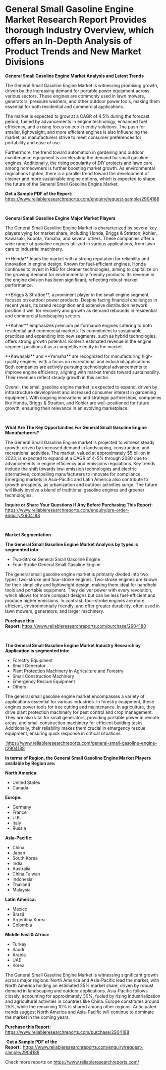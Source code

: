 <p><h1>General Small Gasoline Engine Market Research Report Provides thorough Industry Overview, which offers an In-Depth Analysis of Product Trends and New Market Divisions</h1></p><p><strong>General Small Gasoline Engine Market Analysis and Latest Trends</strong></p>
<p><p>The General Small Gasoline Engine Market is witnessing promising growth, driven by the increasing demand for portable power equipment across various sectors. These engines are commonly used in lawn mowers, generators, pressure washers, and other outdoor power tools, making them essential for both residential and commercial applications. </p><p>The market is expected to grow at a CAGR of 4.5% during the forecast period, fueled by advancements in engine technology, enhanced fuel efficiency, and a rising focus on eco-friendly solutions. The push for smaller, lightweight, and more efficient engines is also influencing the market, as manufacturers strive to meet consumer preferences for portability and ease of use.</p><p>Furthermore, the trend toward automation in gardening and outdoor maintenance equipment is accelerating the demand for small gasoline engines. Additionally, the rising popularity of DIY projects and lawn care among homeowners is further boosting market growth. As environmental regulations tighten, there is a parallel trend toward the development of cleaner and more sustainable engine options, which is expected to shape the future of the General Small Gasoline Engine Market.</p></p>
<p><strong>Get a Sample PDF of the Report:&nbsp;</strong> <a href="https://www.reliableresearchreports.com/enquiry/request-sample/2904188?utm_campaign=2756&utm_medium=2&utm_source=Github&utm_content=ia&utm_term=11032025&utm_id=general-small-gasoline-engine">https://www.reliableresearchreports.com/enquiry/request-sample/2904188</a></p>
<p>&nbsp;</p>
<p><strong>General Small Gasoline Engine Major Market Players</strong></p>
<p><p>The General Small Gasoline Engine Market is characterized by several key players vying for market share, including Honda, Briggs & Stratton, Kohler, Kawasaki, Kubota, Yamaha, and several others. These companies offer a wide range of gasoline engines utilized in various applications, from lawn care to industrial machinery.</p><p>**Honda** leads the market with a strong reputation for reliability and innovation in engine design. Known for fuel-efficient engines, Honda continues to invest in R&D for cleaner technologies, aiming to capitalize on the growing demand for environmentally friendly products. Its revenue in the engine division has been significant, reflecting robust market performance.</p><p>**Briggs & Stratton**, a prominent player in the small engine segment, focuses on outdoor power products. Despite facing financial challenges in recent years, its brand recognition and extensive distribution network position it well for recovery and growth as demand rebounds in residential and commercial landscaping sectors.</p><p>**Kohler** emphasizes premium performance engines catering to both residential and commercial markets. Its commitment to sustainable practices and expanding into new segments, such as hybrid technologies, offers strong growth potential. Kohler’s estimated revenue in the engine segment positions it as a competitive entity in the market.</p><p>**Kawasaki** and **Yamaha** are recognized for manufacturing high-quality engines, with a focus on recreational and industrial applications. Both companies are actively pursuing technological advancements to improve engine efficiency, aligning with market trends toward sustainability. Their revenues reflect steady growth in this sector.</p><p>Overall, the small gasoline engine market is expected to expand, driven by infrastructure development and increased consumer interest in gardening equipment. With ongoing innovations and strategic partnerships, companies like Honda, Briggs & Stratton, and Kohler are well-positioned for future growth, ensuring their relevance in an evolving marketplace.</p></p>
<p>&nbsp;</p>
<p><strong>What Are The Key Opportunities For General Small Gasoline Engine Manufacturers?</strong></p>
<p><p>The General Small Gasoline Engine market is projected to witness steady growth, driven by increased demand in landscaping, construction, and recreational activities. The market, valued at approximately $5 billion in 2023, is expected to expand at a CAGR of 4-5% through 2030 due to advancements in engine efficiency and emissions regulations. Key trends include the shift towards low-emission technologies and electric alternatives, compelling manufacturers to innovate for compliance. Emerging markets in Asia-Pacific and Latin America also contribute to growth prospects, as urbanization and outdoor activities surge. The future will likely involve a blend of traditional gasoline engines and greener technologies.</p></p>
<p><strong>Inquire or Share Your Questions If Any Before Purchasing This Report:</strong> <a href="https://www.reliableresearchreports.com/enquiry/pre-order-enquiry/2904188?utm_campaign=2756&utm_medium=2&utm_source=Github&utm_content=ia&utm_term=11032025&utm_id=general-small-gasoline-engine">https://www.reliableresearchreports.com/enquiry/pre-order-enquiry/2904188</a></p>
<p>&nbsp;</p>
<p><strong>Market Segmentation</strong></p>
<p><strong>The General Small Gasoline Engine Market Analysis by types is segmented into:</strong></p>
<p><ul><li>Two-Stroke General Small Gasoline Engine</li><li>Four-Stroke General Small Gasoline Engine</li></ul></p>
<p><p>The general small gasoline engine market is primarily divided into two types: two-stroke and four-stroke engines. Two-stroke engines are known for their simplicity and lightweight design, making them ideal for handheld tools and portable equipment. They deliver power with every revolution, which allows for more compact designs but can be less fuel-efficient and produce higher emissions. In contrast, four-stroke engines are more efficient, environmentally friendly, and offer greater durability, often used in lawn mowers, generators, and larger machinery.</p></p>
<p><strong>Purchase this Report:&nbsp;</strong><a href="https://www.reliableresearchreports.com/purchase/2904188?utm_campaign=2756&utm_medium=2&utm_source=Github&utm_content=ia&utm_term=11032025&utm_id=general-small-gasoline-engine">https://www.reliableresearchreports.com/purchase/2904188</a></p>
<p>&nbsp;</p>
<p><strong>The General Small Gasoline Engine Market Industry Research by Application is segmented into:</strong></p>
<p><ul><li>Forestry Equipment</li><li>Small Generator</li><li>Plant Protection Machinery in Agriculture and Forestry</li><li>Small Construction Machinery</li><li>Emergency Rescue Equipment</li><li>Others</li></ul></p>
<p><p>The general small gasoline engine market encompasses a variety of applications essential for various industries. In forestry equipment, these engines power tools for tree cutting and maintenance. In agriculture, they drive plant protection machinery for pest control and crop management. They are also vital for small generators, providing portable power in remote areas, and small construction machinery for efficient building tasks. Additionally, their reliability makes them crucial in emergency rescue equipment, ensuring quick response in critical situations.</p></p>
<p><a href="https://www.reliableresearchreports.com/general-small-gasoline-engine-r2904188?utm_campaign=2756&utm_medium=2&utm_source=Github&utm_content=ia&utm_term=11032025&utm_id=general-small-gasoline-engine">&nbsp;https://www.reliableresearchreports.com/general-small-gasoline-engine-r2904188</a></p>
<p><strong>In terms of Region, the General Small Gasoline Engine Market Players available by Region are:</strong></p>
<p>
    <p> <strong> North America: </strong>
        <ul>
            <li>United States</li>
            <li>Canada</li>
        </ul>
        </p> 
    <p> <strong> Europe: </strong>
        <ul>
            <li>Germany</li>
            <li>France</li>
            <li>U.K.</li>
            <li>Italy</li>
            <li>Russia</li>
        </ul>
        </p> 
    <p> <strong> Asia-Pacific: </strong>
        <ul>
            <li>China</li>
            <li>Japan</li>
            <li>South Korea</li>
            <li>India</li>
            <li>Australia</li>
            <li>China Taiwan</li>
            <li>Indonesia</li>
            <li>Thailand</li>
            <li>Malaysia</li>
        </ul>
        </p> 
    <p> <strong> Latin America: </strong>
        <ul>
            <li>Mexico</li>
            <li>Brazil</li>
            <li>Argentina Korea</li>
            <li>Colombia</li>
        </ul>
        </p> 
    <p> <strong> Middle East & Africa: </strong>
        <ul>
            <li>Turkey</li>
            <li>Saudi</li>
            <li>Arabia</li>
            <li>UAE</li>
            <li>Korea</li>
        </ul>
    </p>
    </p>
<p><p>The General Small Gasoline Engine Market is witnessing significant growth across major regions. North America and Asia-Pacific lead the market, with North America holding an estimated 35% market share, driven by robust demand in landscaping and outdoor applications. Asia-Pacific follows closely, accounting for approximately 30%, fueled by rising industrialization and agricultural activities in countries like China. Europe constitutes around 25%, while the remaining 10% is shared among other regions. Anticipated trends suggest North America and Asia-Pacific will continue to dominate the market in the coming years.</p></p>
<p><strong>Purchase this Report: </strong><a href="https://www.reliableresearchreports.com/purchase/2904188?utm_campaign=2756&utm_medium=2&utm_source=Github&utm_content=ia&utm_term=11032025&utm_id=general-small-gasoline-engine">https://www.reliableresearchreports.com/purchase/2904188</a></p>
<p>&nbsp;<strong>Get a Sample PDF of the Report:&nbsp;&nbsp;</strong><a href="https://www.reliableresearchreports.com/enquiry/request-sample/2904188?utm_campaign=2756&utm_medium=2&utm_source=Github&utm_content=ia&utm_term=11032025&utm_id=general-small-gasoline-engine">https://www.reliableresearchreports.com/enquiry/request-sample/2904188</a></p>
<p><strong></strong></p>
<p>Check more reports on <a href="https://www.reliableresearchreports.com/?utm_campaign=2756&utm_medium=2&utm_source=Github&utm_content=ia&utm_term=11032025&utm_id=general-small-gasoline-engine">https://www.reliableresearchreports.com/</a></p>